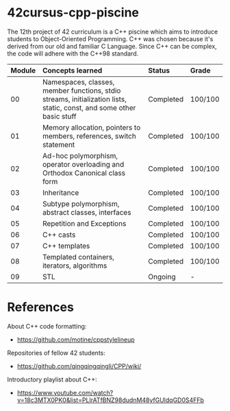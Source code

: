 # 42cursus-cpp-piscine
The 12th project of 42 curriculum is a C++ piscine which aims to introduce students to Object-Oriented Programming. C++ was chosen because it's derived from our old and familiar C Language. Since C++ can be complex, the code will adhere with the C++98 standard. 

|Module|Concepts learned|Status|Grade|
|:--|:--|:--|:--|
|00|Namespaces, classes, member functions, stdio streams, initialization lists, static, const, and some other basic stuff|Completed|100/100|
|01|Memory allocation, pointers to members, references, switch statement|Completed|100/100|
|02|Ad-hoc polymorphism, operator overloading and Orthodox Canonical class form|Completed|100/100|
|03|Inheritance|Completed|100/100|
|04|Subtype polymorphism, abstract classes, interfaces|Completed|100/100|
|05|Repetition and Exceptions|Completed|100/100|
|06|C++ casts|Completed|100/100|
|07|C++ templates|Completed|100/100|
|08|Templated containers, iterators, algorithms|Completed|100/100|
|09|STL|Ongoing|-|

# References

About C++ code formatting: 
- https://github.com/motine/cppstylelineup

Repositories of fellow 42 students:
- https://github.com/qingqingqingli/CPP/wiki/

Introductory playlist about C++:
- https://www.youtube.com/watch?v=18c3MTX0PK0&list=PLlrATfBNZ98dudnM48yfGUldqGD0S4FFb
